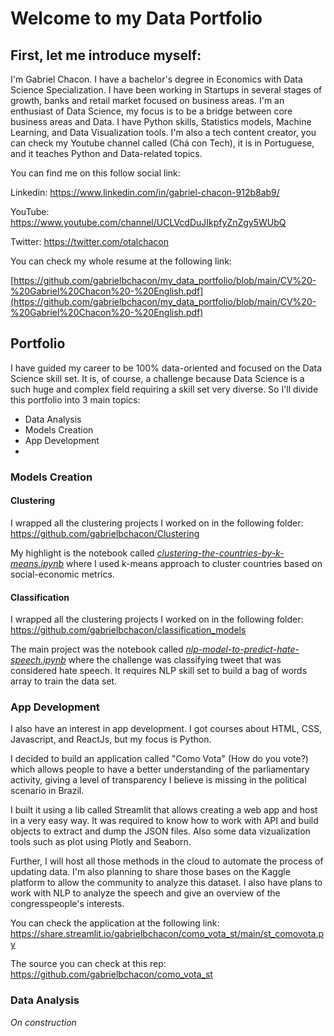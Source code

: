 # Welcome to my Data Portfolio 


## First, let me introduce myself: 

I'm Gabriel Chacon. I have a bachelor's degree in Economics with Data Science Specialization. I have been working in Startups in several stages of growth, banks and retail market focused on business areas. I'm an enthusiast of Data Science, my focus is to be a bridge between core business areas and Data. I have Python skills, Statistics models, Machine Learning, and Data Visualization tools. I'm also a tech content creator, you can check my Youtube channel called (Chá con Tech), it is in Portuguese, and it teaches Python and Data-related topics. 

You can find me on this follow social link:

Linkedin: https://www.linkedin.com/in/gabriel-chacon-912b8ab9/

YouTube: https://www.youtube.com/channel/UCLVcdDuJIkpfyZnZgy5WUbQ

Twitter: https://twitter.com/otalchacon

You can check my whole resume at the following link: 

[https://github.com/gabrielbchacon/my_data_portfolio/blob/main/CV%20-%20Gabriel%20Chacon%20-%20English.pdf](https://github.com/gabrielbchacon/my_data_portfolio/blob/main/CV%20-%20Gabriel%20Chacon%20-%20English.pdf)


## Portfolio
I have guided my career to be 100% data-oriented and focused on the Data Science skill set. It is, of course, a challenge because Data Science is a such huge and complex field requiring a skill set very diverse. So I'll divide this portfolio into 3 main topics:

 - Data Analysis
 - Models Creation
 - App Development
 - 

### Models Creation


#### Clustering 

I wrapped all the clustering projects I worked on in the following folder: 
https://github.com/gabrielbchacon/Clustering

My highlight is the notebook called *[clustering-the-countries-by-k-means.ipynb](https://github.com/gabrielbchacon/Clustering/blob/main/clustering-the-countries-by-k-means.ipynb)* where I used k-means approach to cluster countries based on social-economic metrics. 


#### Classification

I wrapped all the clustering projects I worked on in the following folder: 
https://github.com/gabrielbchacon/classification_models


The main project was the notebook called [*nlp-model-to-predict-hate-speech.ipynb*](https://github.com/gabrielbchacon/classification_models/blob/main/nlp-model-to-predict-hate-speech.ipynb) where the challenge was classifying tweet that was considered hate speech. It requires NLP skill set to build a bag of words array to train the data set. 


### App Development


I also have an interest in app development. I got courses about HTML, CSS, Javascript, and ReactJs, but my focus is Python.

 I decided to build an application called "Como Vota" (How do you vote?) which allows people to have a better understanding of the parliamentary activity, giving a level of transparency I believe is missing in the political scenario in Brazil. 

I built it using a lib called Streamlit that allows creating a web app and host in a very easy way. It was required to know how to work with API and build objects to extract and dump the JSON files. Also some data vizualization tools such as plot using Plotly and Seaborn. 

 Further, I will host all those methods in the cloud to automate the process of updating data. I'm also planning to share those bases on the Kaggle platform to allow the community to analyze this dataset. I also have plans to work with NLP to analyze the speech and give an overview of the congresspeople's interests. 

You can check the application at the following link: 
https://share.streamlit.io/gabrielbchacon/como_vota_st/main/st_comovota.py

The source you can check at this rep:
https://github.com/gabrielbchacon/como_vota_st



### Data Analysis
 *On construction*
